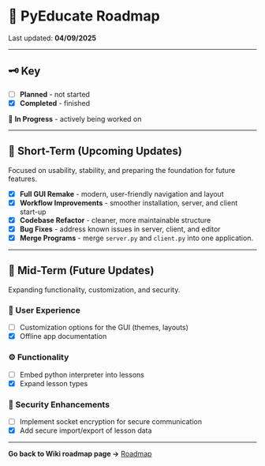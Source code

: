 # 📌 PyEducate Roadmap

Last updated: **04/09/2025**

---

## 🗝️ Key
- [ ] **Planned** - not started  
- [x] **Completed** - finished

🔄 **In Progress** - actively being worked on

---

## 🚀 Short-Term (Upcoming Updates)
Focused on usability, stability, and preparing the foundation for future features.

- [x] **Full GUI Remake** - modern, user-friendly navigation and layout
- [x] **Workflow Improvements** - smoother installation, server, and client start-up
- [x] **Codebase Refactor** - cleaner, more maintainable structure
- [x] **Bug Fixes** - address known issues in server, client, and editor
- [x] **Merge Programs** - merge `server.py` and `client.py` into one application.

---

## 🔮 Mid-Term (Future Updates)
Expanding functionality, customization, and security.

### 🎨 User Experience
- [ ] Customization options for the GUI (themes, layouts)
- [x] Offline app documentation

### ⚙️ Functionality
- [ ] Embed python interpreter into lessons
- [x] Expand lesson types

### 🔐 Security Enhancements
- [ ] Implement socket encryption for secure communication
- [x] Add secure import/export of lesson data

---

**Go back to Wiki roadmap page →** [Roadmap](https://github.com/shegue77/PyEducate/wiki/Roadmap)
